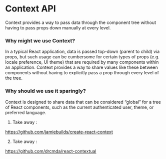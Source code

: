 # Context API

Context provides a way to pass data through the component tree without having to pass props down manually at every level.

### Why might we use Context?

In a typical React application, data is passed top-down (parent to child) via props, but such usage can be cumbersome for certain types of props (e.g. locale preference, UI theme) that are required by many components within an application. Context provides a way to share values like these between components without having to explicitly pass a prop through every level of the tree.

### Why should we use it sparingly?

Context is designed to share data that can be considered “global” for a tree of React components, such as the current authenticated user, theme, or preferred language. 


1. Take away :

https://github.com/jamiebuilds/create-react-context

2. Take away :

https://github.com/drcmda/react-contextual